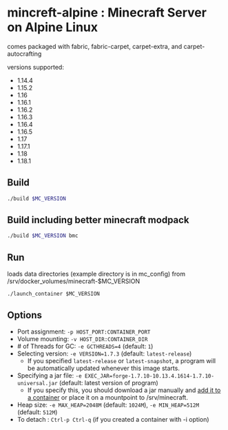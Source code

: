 # mincreft-alpine : Minecraft Server on Alpine Linux


comes packaged with fabric, fabric-carpet, carpet-extra, and carpet-autocrafting

versions supported:

- 1.14.4
- 1.15.2
- 1.16
- 1.16.1
- 1.16.2
- 1.16.3
- 1.16.4
- 1.16.5
- 1.17
- 1.17.1
- 1.18
- 1.18.1

## Build

``` sh
./build $MC_VERSION
```

## Build including better minecraft modpack

``` sh
./build $MC_VERSION bmc
```

## Run
loads data directories (example directory is in mc_config) from /srv/docker_volumes/minecraft-$MC_VERSION

```
./launch_container $MC_VERSION
```

## Options
* Port assignment: `-p HOST_PORT:CONTAINER_PORT`
* Volume mounting: `-v HOST_DIR:CONTAINER_DIR`
* \# of Threads for GC: `-e GCTHREADS=4` (default: `1`)
* Selecting version: `-e VERSION=1.7.3` (default: `latest-release`)
	* If you specified `latest-release` or `latest-snapshot`, a program will be automatically updated whenever this image starts.
* Specifying a jar file: `-e EXEC_JAR=forge-1.7.10-10.13.4.1614-1.7.10-universal.jar` (default: latest version of program)
	* If you specify this, you should download a jar manually and [add it to a container](https://docs.docker.com/engine/reference/commandline/cp/) or place it on a mountpoint to /srv/minecraft.
* Heap size: `-e MAX_HEAP=2048M` (default: `1024M`), `-e MIN_HEAP=512M` (default: `512M`)
* To detach : `Ctrl-p Ctrl-q` (if you created a container with -i option)
